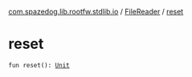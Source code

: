 [com.spazedog.lib.rootfw.stdlib.io](../index.md) / [FileReader](index.md) / [reset](.)

# reset

`fun reset(): `[`Unit`](https://kotlinlang.org/api/latest/jvm/stdlib/kotlin/-unit/index.html)